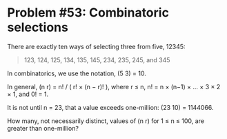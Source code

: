 # Problem #53: Combinatoric selections
   
There are exactly ten ways of selecting three from five, 12345:

> 123, 124, 125, 134, 135, 145, 234, 235, 245, and 345

In combinatorics, we use the notation, (5 3) = 10.

In general, (n r) = n! / ( r! × (n − r)! ), where r ≤ n, n! = n × (n−1) × ... × 3 × 2 × 1, and 0! = 1.

It is not until n = 23, that a value exceeds one-million: (23 10) = 1144066.

How many, not necessarily distinct, values of (n r) for 1 ≤ n ≤ 100, are greater than one-million?
